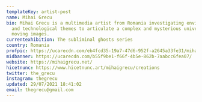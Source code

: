 ```yaml
---
templateKey: artist-post
name: Mihai Grecu
bio: Mihai Grecu is a multimedia artist from Romania investigating environmental
  and technological themes to articulate a complex and mysterious universe of
  moving images.
currentexhibition: The subliminal ghosts series
country: Romania
profpic: https://ucarecdn.com/eb4fcd35-19a7-47d6-952f-a2645a33fe31/mihai_500c.gif
midbanner: https://ucarecdn.com/b55f9be1-f66f-4b5e-862b-7aabcc6fea07/
website: https://mihaigrecu.net/
hicetnunc: https://www.hicetnunc.art/mihaigrecu/creations
twitter: the_grecu
instagram: thegrecu
updated: 29/07/2021 18:41:02
email: thegrecu@gmail.com
---
```

